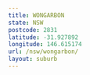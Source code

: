 ```yaml
---
title: WONGARBON
state: NSW
postcode: 2831
latitude: -31.927892
longitude: 146.615174
url: /nsw/wongarbon/
layout: suburb
---
```

